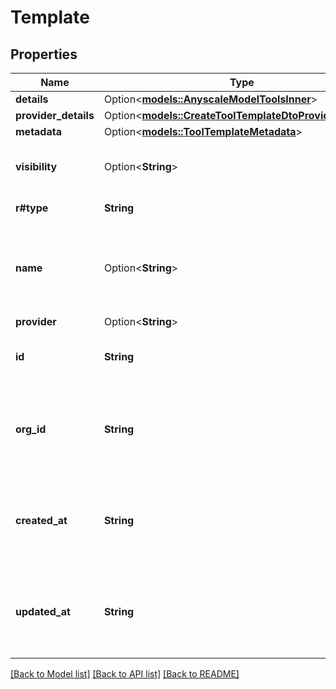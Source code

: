 # Template

## Properties

Name | Type | Description | Notes
------------ | ------------- | ------------- | -------------
**details** | Option<[**models::AnyscaleModelToolsInner**](AnyscaleModel_tools_inner.md)> |  | [optional]
**provider_details** | Option<[**models::CreateToolTemplateDtoProviderDetails**](CreateToolTemplateDTO_providerDetails.md)> |  | [optional]
**metadata** | Option<[**models::ToolTemplateMetadata**](ToolTemplateMetadata.md)> |  | [optional]
**visibility** | Option<**String**> |  | [optional][default to Private]
**r#type** | **String** |  | [default to Tool]
**name** | Option<**String**> | The name of the template. This is just for your own reference. | [optional]
**provider** | Option<**String**> |  | [optional]
**id** | **String** | The unique identifier for the template. | 
**org_id** | **String** | The unique identifier for the organization that this template belongs to. | 
**created_at** | **String** | The ISO 8601 date-time string of when the template was created. | 
**updated_at** | **String** | The ISO 8601 date-time string of when the template was last updated. | 

[[Back to Model list]](../README.md#documentation-for-models) [[Back to API list]](../README.md#documentation-for-api-endpoints) [[Back to README]](../README.md)


